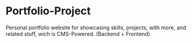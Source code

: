 # Portfolio-Project
Personal portfolio website for showcasing skills, projects, with more, and related stuff, wich is CMS-Powered. (Backend + Frontend)
